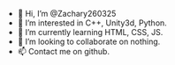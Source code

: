 - 👋 Hi, I’m @Zachary260325
- 👀 I’m interested in C++, Unity3d, Python.
- 🌱 I’m currently learning HTML, CSS, JS.
- 💞️ I’m looking to collaborate on nothing.
- 📫 Contact me on github.

<!---
Zachary260325/Zachary260325 is a ✨ special ✨ repository because its `README.md` (this file) appears on your GitHub profile.
You can click the Preview link to take a look at your changes.
--->
